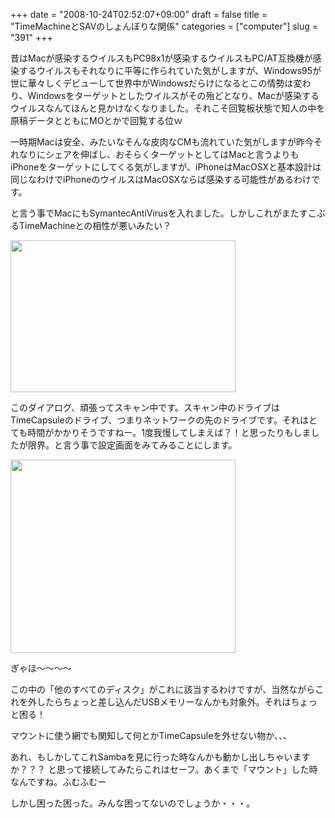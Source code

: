 +++
date = "2008-10-24T02:52:07+09:00"
draft = false
title = "TimeMachineとSAVのしょんぼりな関係"
categories = ["computer"]
slug = "391"
+++

昔はMacが感染するウイルスもPC98x1が感染するウイルスもPC/AT互換機が感染するウイルスもそれなりに平等に作られていた気がしますが、Windows95が世に華々しくデビューして世界中がWindowsだらけになるとこの情勢は変わり、Windowsをターゲットとしたウイルスがその殆どとなり、Macが感染するウイルスなんてほんと見かけなくなりました。それこそ回覧板状態で知人の中を原稿データとともにMOとかで回覧する位ｗ

一時期Macは安全、みたいなそんな皮肉なCMも流れていた気がしますが昨今それなりにシェアを伸ばし、おそらくターゲットとしてはMacと言うよりもiPhoneをターゲットにしてくる気がしますが、iPhoneはMacOSXと基本設計は同じなわけでiPhoneのウイルスはMacOSXならば感染する可能性があるわけです。

と言う事でMacにもSymantecAntiVirusを入れました。しかしこれがまたすこぶるTimeMachineとの相性が悪いみたい？

<p><img src="/images/2008/10/3-s.png" width="360" height="243" alt="" /></p>

このダイアログ、頑張ってスキャン中です。スキャン中のドライブはTimeCapsuleのドライブ、つまりネットワークの先のドライブです。それはとても時間がかかりそうですねー。1度我慢してしまえば？！と思ったりもしましたが限界。と言う事で設定画面をみてみることにします。

<p><img src="/images/2008/10/4-s.png" width="360" height="309" alt="" /></p>

ぎゃほ〜〜〜〜

この中の「他のすべてのディスク」がこれに該当するわけですが、当然ながらこれを外したらちょっと差し込んだUSBメモリーなんかも対象外。それはちょっと困る！

マウントに使う網でも関知して何とかTimeCapsuleを外せない物か、、、

あれ、もしかしてこれSambaを見に行った時なんかも動かし出しちゃいますか？？？
と思って接続してみたらこれはセーフ。あくまで「マウント」した時なんですね。ふむふむー

しかし困った困った。みんな困ってないのでしょうか・・・。

